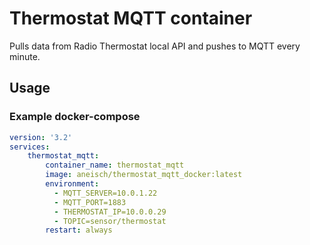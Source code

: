 # Thermostat MQTT container

Pulls data from Radio Thermostat local API and pushes to MQTT every minute.

## Usage

### Example docker-compose

```yaml
version: '3.2'
services:
    thermostat_mqtt:
        container_name: thermostat_mqtt
        image: aneisch/thermostat_mqtt_docker:latest
        environment:
          - MQTT_SERVER=10.0.1.22
          - MQTT_PORT=1883
          - THERMOSTAT_IP=10.0.0.29
          - TOPIC=sensor/thermostat
        restart: always
```
